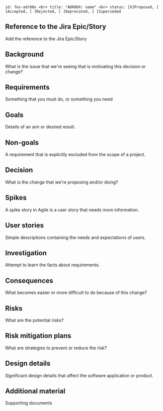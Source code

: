 `id: fes-adr00x <br>
title: "ADR00X: name" <br>
status: [X]Proposed, [ ]Accepted, [ ]Rejected, [ ]Deprecated, [ ]Superseded`

## Reference to the Jira Epic/Story

Add the reference to the Jira Epic/Story

## Background

What is the issue that we're seeing that is motivating this decision or change?

## Requirements

Something that you must do, or something you need

## Goals

Details of an aim or desired result.

## Non-goals

A requirement that is explicitly excluded from the scope of a project.

## Decision

What is the change that we're proposing and/or doing?

## Spikes

A spike story in Agile is a user story that needs more information.

## User stories

Simple descriptions containing the needs and expectations of users.

## Investigation

Attempt to learn the facts about requirements.

## Consequences

What becomes easier or more difficult to do because of this change?

## Risks

What are the potential risks?

## Risk mitigation plans

What are strategies to prevent or reduce the risk?

## Design details

Significant design details that affect the software application or product.

## Additional material

Supporting documents
